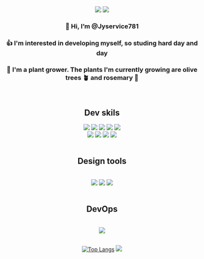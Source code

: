 <div align=center>
<img src="https://capsule-render.vercel.app/api?type=waving&color=446DE7&height=180&section=header" />

<img src="https://github.com/user-attachments/assets/550230d1-56d2-456f-b403-8c6b6ed681b6&width=100&height=100"/>

 ### 👋 Hi, I’m <strong>@Jyservice781</strong>
 ### 👍 I'm interested in developing myself, so studing hard day and day
 ### 🌱 I'm a plant grower. The plants I'm currently growing are olive trees 🪴 and rosemary 🌱
  
<br>

## Dev skils
<div>
  <img src="https://img.shields.io/badge/nextjs-000000?style=for-the-badge&logo=nextjs&logoColor=white"/>
  <img src="https://img.shields.io/badge/React-61DAFB?style=for-the-badge&logo=React&logoColor=white"/>
  <img src="https://img.shields.io/badge/yarn-2C8EBB?style=for-the-badge&logo=yarn&logoColor=white"/>
  <img src="https://img.shields.io/badge/Redux-764ABC?style=for-the-badge&logo=Redux&logoColor=white"/>
  <img src="https://img.shields.io/badge/typescript-3178C6?style=for-the-badge&logo=typescript&logoColor=white"/>
</div>
<div>
  <img src="https://img.shields.io/badge/javascript-F7DF1E?style=for-the-badge&logo=javascript&logoColor=white"/>
  <img src="https://img.shields.io/badge/jquery-0769AD?style=for-the-badge&logo=jquery&logoColor=white"/>
  <img src="https://img.shields.io/badge/tailwindcss-06B6D4?style=for-the-badge&logo=tailwindcss&logoColor=white"/>
  <img src="https://img.shields.io/badge/mysql-4479A1?style=for-the-badge&logo=mysql&logoColor=white"/>
</div>

<br>

## Design tools
<br>

<div>
  <img src="https://img.shields.io/badge/adobephotoshop-31A8FF?style=for-the-badge&logo=adobephotoshop&logoColor=white"/>
  <img src="https://img.shields.io/badge/adobeillustrator-FF9A00?style=for-the-badge&logo=adobeillustrator&logoColor=white"/>
  <img src="https://img.shields.io/badge/figma-F24E1E?style=for-the-badge&logo=figma&logoColor=white"/>
</div>

<br>

## DevOps 
<br>
<div>
  <img src="https://img.shields.io/badge/vercel-000000?style=for-the-badge&logo=vercel&logoColor=white"/>
</div>

<br>

[![Top Langs](https://github-readme-stats.vercel.app/api/top-langs/?username=Jyservice781&hide=Java)](https://github.com/Jyservice781/github-readme-stats)
<img src="https://capsule-render.vercel.app/api?type=waving&color=446DE7&height=180&section=footer" />
</div>
